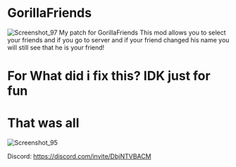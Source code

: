 # GorillaFriends
![Screenshot_97](https://github.com/user-attachments/assets/a2849f2e-e645-492c-8b34-5d39832ab2db)
My patch for GorillaFriends
This mod allows you to select your friends and if you go to server and if your friend changed his name you will still see that he is your friend!




# For What did i fix this? IDK just for fun
# That was all
![Screenshot_95](https://github.com/user-attachments/assets/e7b5c38d-e8f1-403a-ae2c-a8c966f3a862)

Discord: https://discord.com/invite/DbjNTVBACM
